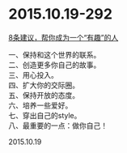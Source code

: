 2015.10.19-292
==============
[8条建议，帮你成为一个“有趣”的人](http://mp.weixin.qq.com/s?__biz=MjM5NjY5NTM0MQ==&mid=400065035&idx=1&sn=4bdfd5a655b0251fe463356679ed6c4c&scene=23&srcid=10221nQxYlz8tBAqY9MXZVM0#rd)

一、保持和这个世界的联系。  
二、创造更多你自己的故事。  
三、用心投入。  
四、扩大你的交际圈。  
五、保持开放的态度。  
六、培养一些爱好。  
七、穿出自己的style。  
八、最重要的一点：做你自己！

2015.10.19